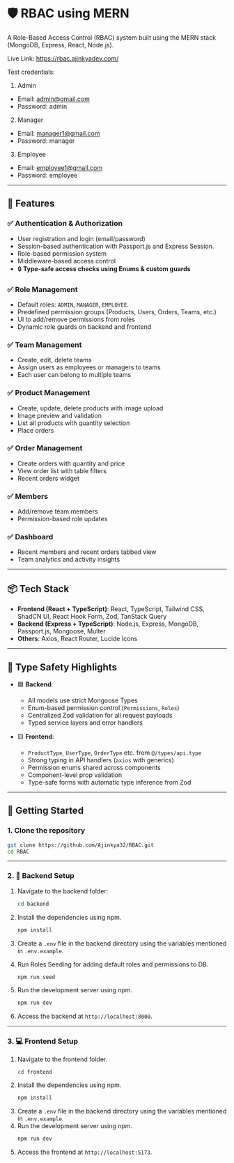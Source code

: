 # 🛡️ RBAC using MERN

A Role-Based Access Control (RBAC) system built using the MERN stack (MongoDB, Express, React, Node.js).

Live Link: https://rbac.ajinkyadev.com/

Test credentials:
1. Admin
- Email: admin@gmail.com
- Password: admin

2. Manager
- Email: manager1@gmail.com
- Password: manager

3. Employee
- Email: employee1@gmail.com
- Password: employee

---

## 🔧 Features

### ✅ Authentication & Authorization

- User registration and login (email/password)
- Session-based authentication with Passport.js and Express Session.
- Role-based permission system
- Middleware-based access control
- 🔒 **Type-safe access checks using Enums & custom guards**

### ✅ Role Management

- Default roles: `ADMIN`, `MANAGER`, `EMPLOYEE`.
- Predefined permission groups (Products, Users, Orders, Teams, etc.)
- UI to add/remove permissions from roles
- Dynamic role guards on backend and frontend

### ✅ Team Management

- Create, edit, delete teams
- Assign users as employees or managers to teams
- Each user can belong to multiple teams

### ✅ Product Management

- Create, update, delete products with image upload
- Image preview and validation
- List all products with quantity selection
- Place orders

### ✅ Order Management

- Create orders with quantity and price
- View order list with table filters
- Recent orders widget

### ✅ Members

- Add/remove team members
- Permission-based role updates

### ✅ Dashboard

- Recent members and recent orders tabbed view
- Team analytics and activity insights

---

## 📦 Tech Stack

- **Frontend (React + TypeScript)**: React, TypeScript, Tailwind CSS, ShadCN UI, React Hook Form, Zod, TanStack Query
- **Backend (Express + TypeScript)**: Node.js, Express, MongoDB, Passport.js, Mongoose, Multer
- **Others**: Axios, React Router, Lucide Icons

---

## 🧠 Type Safety Highlights

- 🟦 **Backend**:

  - All models use strict Mongoose Types
  - Enum-based permission control (`Permissions`, `Roles`)
  - Centralized Zod validation for all request payloads
  - Typed service layers and error handlers

- 🟨 **Frontend**:
  - `ProductType`, `UserType`, `OrderType` etc. from `@/types/api.type`
  - Strong typing in API handlers (`axios` with generics)
  - Permission enums shared across components
  - Component-level prop validation
  - Type-safe forms with automatic type inference from Zod

---

## 🚀 Getting Started

### 1. Clone the repository

```bash
git clone https://github.com/Ajinkya32/RBAC.git
cd RBAC
```

---

### 2. 📁 Backend Setup

1. Navigate to the backend folder:

   ```bash
   cd backend
   ```

2. Install the dependencies using npm.
   ```bash
   npm install
   ```
3. Create a `.env` file in the backend directory using the variables mentioned in `.env.example`.
4. Run Roles Seeding for adding default roles and permissions to DB.
   ```bash
   npm run seed
   ```
5. Run the development server using npm.
   ```bash
   npm run dev
   ```
6. Access the backend at `http://localhost:8000`.

---

### 3. 💻 Frontend Setup

1. Navigate to the frontend folder.
   ```bash
   cd frontend
   ```
2. Install the dependencies using npm.
   ```bash
   npm install
   ```
3. Create a `.env` file in the backend directory using the variables mentioned in `.env.example`.
4. Run the development server using npm.
   ```bash
   npm run dev
   ```
5. Access the frontend at `http://localhost:5173`.
